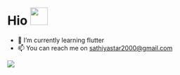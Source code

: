 # Hio <img src="https://66.media.tumblr.com/cd3f6384a180c58e95134325f573c31e/tumblr_n5ul830b5G1sfvpsto1_500.gifv" width="40 px">

- 🌱 I’m currently learning flutter
- 📫 You can reach me on sathiyastar2000@gmail.com


<img src="https://github-readme-stats.vercel.app/api?username=Sathiyanarayanan-M&&show_icons=true">
